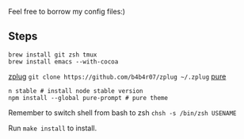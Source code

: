 Feel free to borrow my config files:)

## Steps

```
brew install git zsh tmux
brew install emacs --with-cocoa
```

[zplug](https://github.com/b4b4r07/zplug) `git clone https://github.com/b4b4r07/zplug ~/.zplug`
[pure](https://github.com/sindresorhus/pure)

```
n stable # install node stable version
npm install --global pure-prompt # pure theme
```

Remember to switch shell from bash to zsh `chsh -s /bin/zsh USENAME`

Run `make install` to install.
